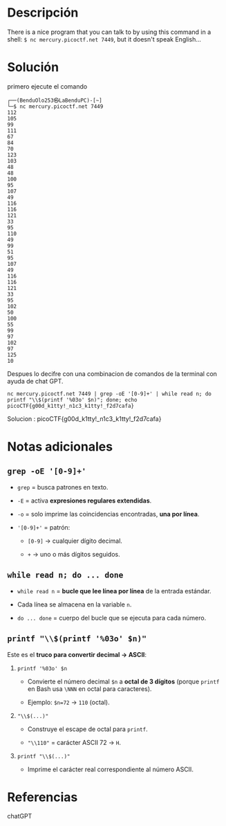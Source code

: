 # Descripción
There is a nice program that you can talk to by using this command in a shell: `$ nc mercury.picoctf.net 7449`, but it doesn't speak English...

# Solución 
primero ejecute el comando
``` 
┌──(BenduOlo253㉿LaBenduPC)-[~]
└─$ nc mercury.picoctf.net 7449
112
105
99
111
67
84
70
123
103
48
48
100
95
107
49
116
116
121
33
95
110
49
99
51
95
107
49
116
116
121
33
95
102
50
100
55
99
97
102
97
125
10
``` 
Despues lo decifre con una combinacion de comandos de la terminal con ayuda de chat GPT.
``` 
nc mercury.picoctf.net 7449 | grep -oE '[0-9]+' | while read n; do printf "\\$(printf '%03o' $n)"; done; echo
picoCTF{g00d_k1tty!_n1c3_k1tty!_f2d7cafa}
``` 
Solucion : picoCTF{g00d_k1tty!_n1c3_k1tty!_f2d7cafa}

# Notas adicionales 
## `grep -oE '[0-9]+'`

- `grep` = busca patrones en texto.
    
- `-E` = activa **expresiones regulares extendidas**.
    
- `-o` = solo imprime las coincidencias encontradas, **una por línea**.
    
- `'[0-9]+'` = patrón:
    
    - `[0-9]` → cualquier dígito decimal.
        
    - `+` → uno o más dígitos seguidos.

## `while read n; do ... done`

- `while read n` = **bucle que lee línea por línea** de la entrada estándar.
    
- Cada línea se almacena en la variable `n`.
    
- `do ... done` = cuerpo del bucle que se ejecuta para cada número.

## `printf "\\$(printf '%03o' $n)"`

Este es el **truco para convertir decimal → ASCII**:

1. `printf '%03o' $n`
    
    - Convierte el número decimal `$n` a **octal de 3 dígitos** (porque `printf` en Bash usa `\NNN` en octal para caracteres).
        
    - Ejemplo: `$n=72` → `110` (octal).
        
2. `"\\$(...)"`
    
    - Construye el escape de octal para `printf`.
        
    - `"\\110"` = carácter ASCII 72 → `H`.
        
3. `printf "\\$(...)"`
    
    - Imprime el carácter real correspondiente al número ASCII.

# Referencias 
chatGPT